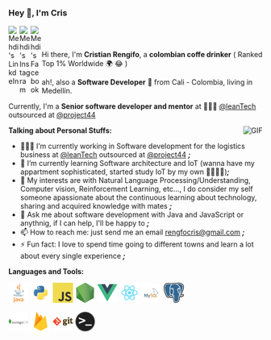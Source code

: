 ### Hey 👋, I'm Cris

<a href="https://www.linkedin.com/in/cristian-rengifo-esparragoza/">
  <img align="left" alt="Mehdi's LinkdeIn" width="22px" src="https://cdn.jsdelivr.net/npm/simple-icons@v3/icons/linkedin.svg" />
</a>
<a href="https://www.instagram.com/reng.cris/">
  <img align="left" alt="Mehdi's Instagram" width="22px" src="https://cdn.jsdelivr.net/npm/simple-icons@v3/icons/instagram.svg" />
</a>
<a href="https://twitter.com/rengifocris_dev">
  <img align="left" alt="Mehdi's Facebook" width="22px" src="https://cdn.jsdelivr.net/npm/simple-icons@v3/icons/twitter.svg" />
</a>
<br />
<br />

Hi there, I'm **Cristian Rengifo**, a **colombian coffe drinker** ( Ranked Top 1% Worldwide 🌍 😂 ) 
<br />

ah!, also a **Software Developer** 🚀 from Cali - Colombia, living in Medellín. 
<br />

Currently, I'm a **Senior software developer and mentor** at 👨🏽‍💻 [@leanTech](https://www.leangroup.com/solutions/leantech) outsourced at [@project44](https://www.project44.com/) 
<br />

<img align="right" alt="GIF" src="https://i.pinimg.com/originals/f0/f0/d9/f0f0d932d6e39c7af5aa305cbd8da735.gif" />


**Talking about Personal Stuffs:**

- 👨🏽‍💻 I’m currently working in Software development for the logistics business at [@leanTech](https://www.leangroup.com/solutions/leantech) outsourced at [@project44](https://www.project44.com/) ***;***
- 🌱 I’m currently learning Software architecture and IoT (wanna have my appartment sophisticated, started study IoT by my own 🙈🧑🏽‍💻)***;***
- 🔭 My interests are with Natural Language Processing/Understanding, Computer vision, Reinforcement Learning, etc..., I do consider my self someone apassionate about the continuous learning about technology, sharing and acquired knowledge with mates ***;***
- 💬 Ask me about software development with Java and JavaScript or anythnig, if I can help, I'll be happy to ***;***
- 📫 How to reach me: just send me an email rengfocris@gmail.com ***;***
- ⚡ Fun fact: I love to spend time going to different towns and learn a lot about every single experience ***;***

**Languages and Tools:**  

<code><img height="40" src="https://raw.githubusercontent.com/github/explore/80688e429a7d4ef2fca1e82350fe8e3517d3494d/topics/java/java.png"></code>
<code><img height="40" src="https://raw.githubusercontent.com/github/explore/80688e429a7d4ef2fca1e82350fe8e3517d3494d/topics/python/python.png"></code>
<code><img height="40" src="https://raw.githubusercontent.com/github/explore/80688e429a7d4ef2fca1e82350fe8e3517d3494d/topics/javascript/javascript.png"></code>
<code><img height="40" src="https://raw.githubusercontent.com/github/explore/80688e429a7d4ef2fca1e82350fe8e3517d3494d/topics/nodejs/nodejs.png"></code>
<code><img height="40" src="https://raw.githubusercontent.com/github/explore/80688e429a7d4ef2fca1e82350fe8e3517d3494d/topics/vue/vue.png"></code>
<code><img height="40" src="https://raw.githubusercontent.com/github/explore/80688e429a7d4ef2fca1e82350fe8e3517d3494d/topics/react/react.png"></code>
<code><img height="40" src="https://raw.githubusercontent.com/github/explore/80688e429a7d4ef2fca1e82350fe8e3517d3494d/topics/mysql/mysql.png"></code>
<code><img height="40" src="https://raw.githubusercontent.com/github/explore/80688e429a7d4ef2fca1e82350fe8e3517d3494d/topics/postgresql/postgresql.png"></code>

<code><img height="40" src="https://raw.githubusercontent.com/github/explore/80688e429a7d4ef2fca1e82350fe8e3517d3494d/topics/mongodb/mongodb.png"></code>
<code><img height="40" src="https://raw.githubusercontent.com/github/explore/80688e429a7d4ef2fca1e82350fe8e3517d3494d/topics/firebase/firebase.png"></code>
<code><img height="40" src="https://raw.githubusercontent.com/github/explore/80688e429a7d4ef2fca1e82350fe8e3517d3494d/topics/git/git.png"></code>
<code><img height="40" src="https://raw.githubusercontent.com/github/explore/80688e429a7d4ef2fca1e82350fe8e3517d3494d/topics/terminal/terminal.png"></code>
